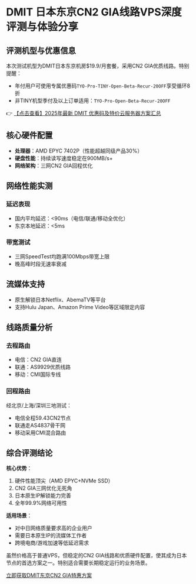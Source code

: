 # DMIT 日本东京CN2 GIA线路VPS深度评测与体验分享

## 评测机型与优惠信息
本次测试机型为DMIT日本东京机房$19.9/月套餐，采用CN2 GIA优质线路。特别提醒：
- 年付用户可使用专属优惠码`TYO-Pro-TINY-Open-Beta-Recur-20OFF`享受循环8折
- 非TINY机型季付及以上订单适用：`TYO-Pro-Open-Beta-Recur-20OFF`

👉 [【点击查看】2025年最新 DMIT 优惠码及特价云服务器方案汇总](https://bit.ly/dmit_coupon)

## 核心硬件配置
- **处理器**：AMD EPYC 7402P（性能超越同级产品30%）
- **硬盘性能**：持续读写速度稳定在900MB/s+
- **网络架构**：三网CN2 GIA回程优化

## 网络性能实测
### 延迟表现
- 国内平均延迟：<90ms（电信/联通/移动全优化）
- 东京本地延迟：<5ms

### 带宽测试
- 三网SpeedTest均跑满100Mbps带宽上限
- 晚高峰时段无速率衰减

## 流媒体支持
- 原生解锁日本Netflix、AbemaTV等平台
- 支持Hulu Japan、Amazon Prime Video等区域限定内容

## 线路质量分析
### 去程路由
- 电信：CN2 GIA直连
- 联通：AS9929优质线路
- 移动：CMI国际专线

### 回程路由
经北京/上海/深圳三地测试：
- 电信全程59.43CN2节点
- 联通走AS4837骨干网
- 移动采用CMI混合路由

## 综合评测结论
**核心优势**：
1. 硬件性能顶尖（AMD EPYC+NVMe SSD）
2. CN2 GIA三网优化无死角
3. 日本原生IP解锁能力完善
4. 全年99.9%网络可用性

**适用场景**：
- 对中日网络质量要求高的企业用户
- 需要日本原生IP的流媒体工作者
- 跨境电商/游戏加速等低延迟需求

虽然价格高于普通VPS，但稳定的CN2 GIA线路和优质硬件配置，使其成为日本节点的首选方案之一。特别适合需要长期稳定运行的业务场景。

[立即获取DMIT东京CN2 GIA特惠方案](https://bit.ly/dmit_coupon)